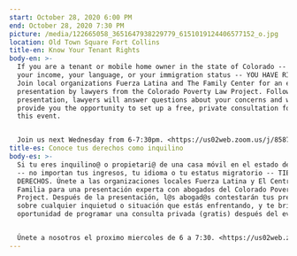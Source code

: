 ```yaml
---
start: October 28, 2020 6:00 PM
end: October 28, 2020 7:30 PM
picture: /media/122665058_3651647938229779_6151019124406577152_o.jpg
location: Old Town Square Fort Collins
title-en: Know Your Tenant Rights
body-en: >-
  If you are a tenant or mobile home owner in the state of Colorado -- no matter
  your income, your language, or your immigration status -- YOU HAVE RIGHTS.
  Join local organizations Fuerza Latina and The Family Center for an expert
  presentation by lawyers from the Colorado Poverty Law Project. Following the
  presentation, lawyers will answer questions about your concerns and will
  provide you the opportunity to set up a free, private consultation following
  this event. 


  Join us next Wednesday from 6-7:30pm. <https://us02web.zoom.us/j/85875254779>  More details in the event description!
title-es: Conoce tus derechos como inquilino
body-es: >-
  Si tu eres inquilino@ o propietari@ de una casa móvil en el estado de Colorado
  -- no importan tus ingresos, tu idioma o tu estatus migratorio -- TIENES
  DERECHOS. Únete a las organizaciones locales Fuerza Latina y El Centro La
  Familia para una presentación experta con abogados del Colorado Poverty Law
  Project. Después de la presentación, l@s abogad@s contestarán tus preguntas
  sobre cualquier inquietud o situación que estás enfrentando, y te brindarán la
  oportunidad de programar una consulta privada (gratis) después del evento. 


  Únete a nosotros el proximo miercoles de 6 a 7:30. <https://us02web.zoom.us/j/85875254779>  Habrá interpretación simúltanea. Más detalles en la descripción del evento.
---
```

